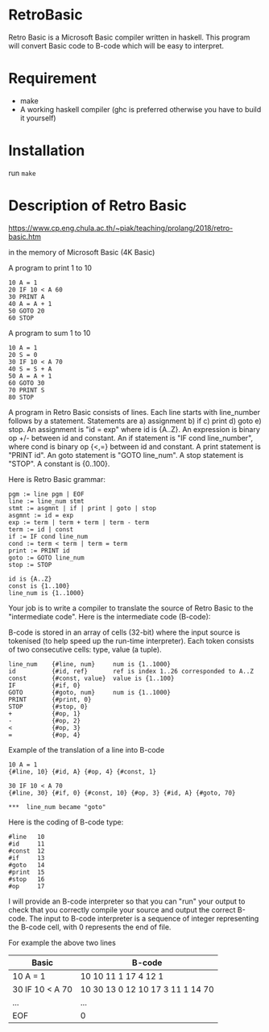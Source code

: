 # RetroBasic

Retro Basic is a Microsoft Basic compiler written in haskell. 
This program will convert Basic code to B-code which will be easy to interpret.

# Requirement
- make
- A working haskell compiler (ghc is preferred otherwise you have to build it yourself)

# Installation

run `make`

# Description of Retro Basic
https://www.cp.eng.chula.ac.th/~piak/teaching/prolang/2018/retro-basic.htm

in the memory of Microsoft Basic (4K Basic)

A program to print 1 to 10
```
10 A = 1  
20 IF 10 < A 60  
30 PRINT A  
40 A = A + 1  
50 GOTO 20  
60 STOP
```
A program to sum 1 to 10
```
10 A = 1  
20 S = 0  
30 IF 10 < A 70  
40 S = S + A  
50 A = A + 1  
60 GOTO 30  
70 PRINT S  
80 STOP
```

A program in Retro Basic consists of lines.  Each line starts with line_number follows by a statement.  Statements are a) assignment b) if c) print d) goto e) stop.  An assignment is "id = exp" where id is {A..Z}.  An expression is binary op +/- between id and constant.
An if statement is "IF cond line_number", where cond is binary op {<,=} between id and constant.  A print statement is "PRINT id".  An goto statement is "GOTO line_num". A stop statement is "STOP".  A constant is {0..100}.

Here is Retro Basic grammar:

```
pgm := line pgm | EOF
line := line_num stmt
stmt := asgmnt | if | print | goto | stop
asgmnt := id = exp
exp := term | term + term | term - term
term := id | const
if := IF cond line_num
cond := term < term | term = term
print := PRINT id
goto := GOTO line_num
stop := STOP

id is {A..Z}
const is {1..100}
line_num is {1..1000}
```

Your job is to write a compiler to translate the source of Retro Basic to the "intermediate code".  Here is the intermediate code (B-code):

B-code is stored in an array of cells (32-bit) where the input source is tokenised (to help speed up the run-time interpreter).  Each token consists of two consecutive cells: type, value (a tuple). 

```
line_num    {#line, num}     num is {1..1000}
id          {#id, ref}       ref is index 1..26 corresponded to A..Z
const       {#const, value}  value is {1..100}
IF          {#if, 0}
GOTO        {#goto, num}     num is {1..1000}
PRINT       {#print, 0}
STOP        {#stop, 0}
+           {#op, 1}
-           {#op, 2}
<           {#op, 3}
=           {#op, 4}
```

Example of the translation of a line into B-code
```
10 A = 1
{#line, 10} {#id, A} {#op, 4} {#const, 1}

30 IF 10 < A 70
{#line, 30} {#if, 0} {#const, 10} {#op, 3} {#id, A} {#goto, 70}  

***  line_num became "goto"
```
Here is the coding of B-code type:

```
#line   10
#id     11
#const  12
#if     13
#goto   14
#print  15
#stop   16
#op     17
```

I will provide an B-code interpreter so that you can "run" your output to check that you correctly compile your source and output the correct B-code.  The input to B-code interpreter is a sequence of integer representing the B-code cell, with 0 represents the end of file.

For example the above two lines

| Basic           | B-code                           |
|-----------------|----------------------------------|
| 10 A = 1        | 10 10 11 1 17 4 12 1             |
| 30 IF 10 < A 70 | 10 30 13 0 12 10 17 3 11 1 14 70 |
| ...             | ...                              |
| EOF             | 0                                |


